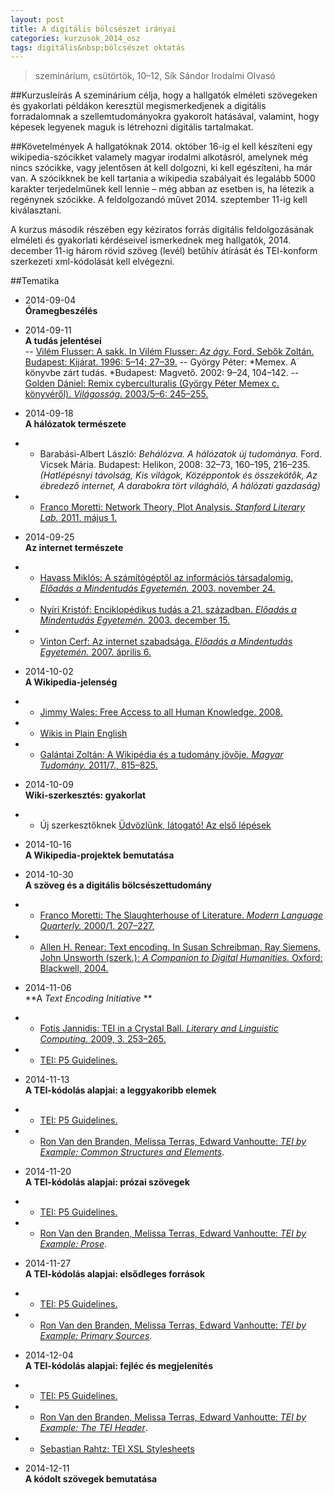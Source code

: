 ```yaml
---
layout: post
title: A digitális bölcsészet irányai
categories: kurzusok_2014_osz
tags: digitális&nbsp;bölcsészet oktatás
---
```


> szeminárium, csütörtök, 10–12, Sík Sándor Irodalmi Olvasó

##Kurzusleírás
A szeminárium célja, hogy a hallgatók elméleti szövegeken és gyakorlati példákon keresztül megismerkedjenek a digitális forradalomnak a szellemtudományokra gyakorolt hatásával, valamint, hogy képesek legyenek maguk is létrehozni digitális tartalmakat.

##Követelmények
A hallgatóknak 2014. október 16-ig el kell készíteni egy wikipedia-szócikket valamely magyar irodalmi alkotásról, amelynek még nincs szócikke, vagy jelentősen át kell dolgozni, ki kell egészíteni, ha már van. A szócikknek be kell tartania a wikipedia szabályait és legalább 5000 karakter terjedelműnek kell lennie – még abban az esetben is, ha létezik a regénynek szócikke. A feldolgozandó művet 2014. szeptember 11-ig kell kiválasztani.

A kurzus második részében egy kéziratos forrás digitális feldolgozásának elméleti és gyakorlati kérdéseivel ismerkednek meg hallgatók, 2014. december 11-ig három rövid szöveg (levél) betűhív átírását és TEI-konform szerkezeti xml-kódolását kell elvégezni.

##Tematika
- 2014-09-04  
**Óramegbeszélés**

- 2014-09-11  
**A tudás jelentései**  
-- [Vilém Flusser: A sakk. In Vilém Flusser: *Az ágy.* Ford. Sebők Zoltán. Budapest: Kijárat. 1996: 5–14; 27–39.](http://www.artpool.hu/Flusser/flusser.html#agy)
-- György Péter: *Memex. A könyvbe zárt tudás. *Budapest: Magvető. 2002: 9–24, 104–142.
-- [Golden Dániel: Remix cyberculturalis (György Péter Memex c. könyvéről). *Világosság.* 2003/5–6: 245–255.](http://www.vilagossag.hu/pdf/20030702151903.pdf)

- 2014-09-18  
**A hálózatok természete**  
- - Barabási-Albert László: *Behálózva. A hálózatok új tudománya.* Ford. Vicsek Mária. Budapest: Helikon, 2008: 32–73, 160–195, 216–235. *(Hatlépésnyi távolság, Kis világok, Középpontok és össze­kötők, Az ébredező internet, A darabokra tört világháló, A hálózati gazdaság)*
- - [Franco Moretti: Network Theory, Plot Analysis. *Stanford Literary Lab.* 2011. május 1.](http://litlab.stanford.edu/LiteraryLabPamphlet2.pdf)

- 2014-09-25  
**Az internet természete**  
- - [Havass Miklós: A számítógéptől az információs társadalomig. *Előadás a Mindentudás Egyetemén.* 2003. november 24.](http://mindentudas.hu/elodasok-cikkek/item/26-a-sz%C3%A1m%C3%ADt%C3%B3g%C3%A9pt%C5%91l-az-inform%C3%A1ci%C3%B3s-t%C3%A1rsadalomig.html)
- - [Nyíri Kristóf: Enciklopédikus tudás a 21. században. *Előadás a Mindentudás Egyetemén.* 2003. december 15.](http://mindentudas.hu/elodasok-cikkek/item/48-enciklop%C3%A9dikus-tud%C3%A1s-a-21-sz%C3%A1zadban.html)
- - [Vinton Cerf: Az internet szabadsága. *Előadás a Mindentudás Egyetemén.* 2007. április 6.](http://mindentudas.hu/elodasok-cikkek/item/44-h%C3%A1l%C3%B3zatok-h%C3%A1l%C3%B3zata-az-internet.html)

- 2014-10-02   
**A Wikipedia-jelenség**  
- - [Jimmy Wales: Free Access to all Human Knowledge. 2008.](http://wikimediafoundation.org/wiki/PSA_video-subtitled-hu)
- - [Wikis in Plain English](https://www.youtube.com/watch?v=-dnL00TdmLY)
- - [Galántai Zoltán: A Wikipédia és a tudomány jövője. *Magyar Tudomány.* 2011/7., 815–825.](http://epa.oszk.hu/00600/00691/00091/pdf/mtud_2011_07_0815-0825.pdf)

- 2014-10-09  
**Wiki-szerkesztés: gyakorlat**  
- - Új szerkesztőknek [Üdvözlünk, látogató! Az első lépések](http://hu.wikipedia.org/wiki/Wikip%C3%A9dia:%C3%9Aj_szerkeszt%C5%91knek)

- 2014-10-16  
**A Wikipedia-projektek bemutatása**  

- 2014-10-30  
**A szöveg és a digitális bölcsészettudomány**  
- - [Franco Moretti: The Slaughterhouse of Literature. *Modern Language Quarterly.* 2000/1. 207–227.](https://english.duke.edu/uploads/assets/Moretti%20-%20Slaughterhouse%20of%20Lit.pdf)
- - [Allen H. Renear: Text encoding. In Susan Schreibman, Ray Siemens, John Unsworth (szerk.): *A Companion to Digital Humanities.* Oxford: Blackwell, 2004.](http://www.digitalhumanities.org/companion/)

- 2014-11-06  
**A *Text Encoding Initiative* **  
- - [Fotis Jannidis: TEI in a Crystal Ball. *Literary and Linguistic Computing.* 2009, 3. 253–265.](https://www.academia.edu/5284348/TEI_in_a_crystal_ball)
- - [TEI: P5 Guidelines.](http://www.tei-c.org/release/doc/tei-p5-doc/en/html/)

- 2014-11-13  
**A TEI-kódolás alapjai: a leggyakoribb elemek**  
- - [TEI: P5 Guidelines.](http://www.tei-c.org/release/doc/tei-p5-doc/en/html/)
- -  [Ron Van den Branden, Melissa Terras, Edward Vanhoutte: *TEI by Example: Common Structures and Elements*](http://teibyexample.com/modules/TBED01v00.htm).

- 2014-11-20  
**A TEI-kódolás alapjai: prózai szövegek**  
- - [TEI: P5 Guidelines.](http://www.tei-c.org/release/doc/tei-p5-doc/en/html/)  
- -  [Ron Van den Branden, Melissa Terras, Edward Vanhoutte: *TEI by Example: Prose*](http://teibyexample.com/modules/TBED03v00.htm).

- 2014-11-27  
**A TEI-kódolás alapjai: elsődleges források**  
- - [TEI: P5 Guidelines.](http://www.tei-c.org/release/doc/tei-p5-doc/en/html/)  
- -  [Ron Van den Branden, Melissa Terras, Edward Vanhoutte: *TEI by Example: Primary Sources*](http://teibyexample.com/modules/TBED06v00.htm).
  
- 2014-12-04  
**A TEI-kódolás alapjai: fejléc és megjelenítés**  
- - [TEI: P5 Guidelines.](http://www.tei-c.org/release/doc/tei-p5-doc/en/html/)  
- -  [Ron Van den Branden, Melissa Terras, Edward Vanhoutte: *TEI by Example: The TEI Header*](http://teibyexample.com/modules/TBED02v00.htm).
- - [Sebastian Rahtz: TEI XSL Stylesheets](https://github.com/TEIC/Stylesheets)

- 2014-12-11  
**A kódolt szövegek bemutatása**
